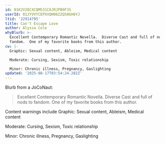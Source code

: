 ```yaml
---
id: 01K2V28CXCQM531C6JRJPB9F3S
userId: 01JYVVYCEPXVQH06ZZQS0GH6YJ
ltid: '22914795'
title: Can't Escape Love
author: Alyssa Cole
whyBlurb: >-
  Excellent Contemporary Romantic Novella.  Diverse Cast and full of nods to
  fandom.  One of my favorite books from this author.
cw: |-
  Graphic: Sexual content, Ableism, Medical content

  Moderate: Cursing, Sexism, Toxic relationship

  Minor: Chronic illness, Pregnancy, Gaslighting
updated: '2025-08-17T03:54:24.282Z'
---
```


Blurb from a JoCoNaut:

> Excellent Contemporary Romantic Novella. Diverse Cast and full of nods to
> fandom. One of my favorite books from this author.

Content warnings include Graphic: Sexual content, Ableism, Medical content

Moderate: Cursing, Sexism, Toxic relationship

Minor: Chronic illness, Pregnancy, Gaslighting
